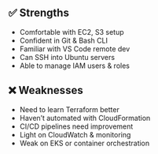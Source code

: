 ## ✅ Strengths
- Comfortable with EC2, S3 setup
- Confident in Git & Bash CLI
- Familiar with VS Code remote dev
- Can SSH into Ubuntu servers
- Able to manage IAM users & roles

## ❌ Weaknesses
- Need to learn Terraform better
- Haven’t automated with CloudFormation
- CI/CD pipelines need improvement
- Light on CloudWatch & monitoring
- Weak on EKS or container orchestration
